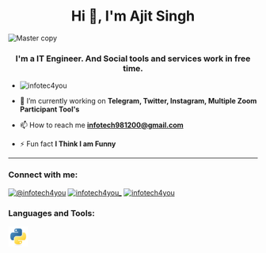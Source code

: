  <h1 align="center">Hi 👋, I'm Ajit Singh</h1> 



![Master copy](https://user-images.githubusercontent.com/95950194/147247533-87b0dcd9-a68d-4a13-b79c-dce9af4ed329.jpg)


<h3 align="center">I'm a IT Engineer. And Social tools and services work in free time.</h3>

- <p align="left"> <img src="https://komarev.com/ghpvc/?username=infotec4you&label=Profile%20views&color=0e75b6&style=flat" alt="infotec4you" /> </p>
- 🔭 I’m currently working on **Telegram, Twitter, Instagram, Multiple Zoom Participant Tool's**

- 📫 How to reach me **infotech981200@gmail.com**

- ⚡ Fun fact **I Think I am Funny**
-----------------------------------------------------------------------------------------------------------------------------------------------------------
<h3 align="left">Connect with me:</h3>
<p align="left">
<a href="https://twitter.com/@infotech4you" target="blank"><img align="center" src="https://raw.githubusercontent.com/rahuldkjain/github-profile-readme-generator/master/src/images/icons/Social/twitter.svg" alt="@infotech4you" height="30" width="40" /></a>
<a href="https://instagram.com/infotech4you_" target="blank"><img align="center" src="https://raw.githubusercontent.com/rahuldkjain/github-profile-readme-generator/master/src/images/icons/Social/instagram.svg" alt="infotech4you_" height="30" width="40" /></a>
<a href="https://www.youtube.com/c/infotech4you" target="blank"><img align="center" src="https://raw.githubusercontent.com/rahuldkjain/github-profile-readme-generator/master/src/images/icons/Social/youtube.svg" alt="infotech4you" height="30" width="40" /></a>
</p>

<h3 align="left">Languages and Tools:</h3>
<p align="left"> <a href="https://www.python.org" target="_blank" rel="noreferrer"> <img src="https://raw.githubusercontent.com/devicons/devicon/master/icons/python/python-original.svg" alt="python" width="40" height="40"/> </a> </p>
